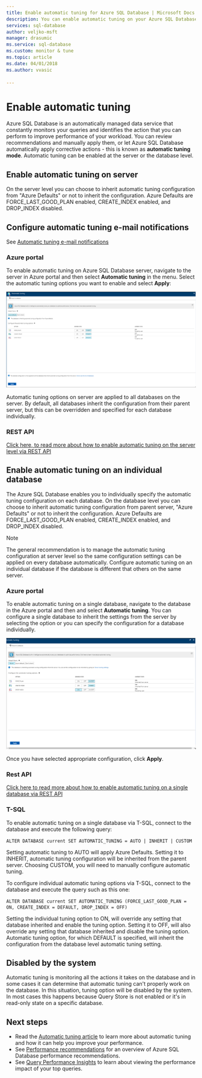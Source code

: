 ```yaml
---
title: Enable automatic tuning for Azure SQL Database | Microsoft Docs
description: You can enable automatic tuning on your Azure SQL Database easily.
services: sql-database
author: veljko-msft 
manager: drasumic
ms.service: sql-database
ms.custom: monitor & tune
ms.topic: article
ms.date: 04/01/2018
ms.author: vvasic 

---
```

# Enable automatic tuning

Azure SQL Database is an automatically managed data service that constantly monitors your queries and identifies the action that you can perform to improve performance of your workload. You can review recommendations and manually apply them, or let Azure SQL Database automatically apply corrective actions - this is known as **automatic tuning mode**. Automatic tuning can be enabled at the server or the database level.

## Enable automatic tuning on server
On the server level you can choose to inherit automatic tuning configuration from "Azure Defaults" or not to inherit the configuration. Azure Defaults are FORCE_LAST_GOOD_PLAN enabled, CREATE_INDEX enabled, and DROP_INDEX disabled.

## Configure automatic tuning e-mail notifications

See [Automatic tuning e-mail notifications](sql-database-automatic-tuning-email-notifications.md)

### Azure portal
To enable automatic tuning on Azure SQL Database server, navigate to the server in Azure portal and then select **Automatic tuning** in the menu. Select the automatic tuning options you want to enable and select **Apply**:

![Server](./media/sql-database-automatic-tuning-enable/server.png)

Automatic tuning options on server are applied to all databases on the server. By default, all databases inherit the configuration from their parent server, but this can be overridden and specified for each database individually.

### REST API
[Click here, to read more about how to enable automatic tuning on the server level via REST API](https://docs.microsoft.com/rest/api/sql/serverautomatictuning)

## Enable automatic tuning on an individual database

The Azure SQL Database enables you to individually specify the automatic tuning configuration on each database. On the database level you can choose to inherit automatic tuning configuration from parent server, "Azure Defaults" or not to inherit the configuration. Azure Defaults are FORCE_LAST_GOOD_PLAN enabled, CREATE_INDEX enabled, and DROP_INDEX disabled.

> [!NOTE]
> The general recommendation is to manage the automatic tuning configuration at server level so the same configuration settings can be applied on every database automatically. Configure automatic tuning on an individual database if the database is different that others on the same server.
>

### Azure portal

To enable automatic tuning on a single database, navigate to the database in the Azure portal and then and select **Automatic tuning**. You can configure a single database to inherit the settings from the server by selecting the option or you can specify the configuration for a database individually.

![Database](./media/sql-database-automatic-tuning-enable/database.png)

Once you have selected appropriate configuration, click **Apply**.

### Rest API
[Click here to read more about how to enable automatic tuning on a single database via REST API](https://docs.microsoft.com/rest/api/sql/databaseautomatictuning)

### T-SQL

To enable automatic tuning on a single database via T-SQL, connect to the database and execute the following query:

   ```T-SQL
   ALTER DATABASE current SET AUTOMATIC_TUNING = AUTO | INHERIT | CUSTOM
   ```
   
Setting automatic tuning to AUTO will apply Azure Defaults. Setting it to INHERIT, automatic tuning configuration will be inherited from the parent server. Choosing CUSTOM, you will need to manually configure automatic tuning.

To configure individual automatic tuning options via T-SQL, connect to the database and execute the query such as this one:

   ```T-SQL
   ALTER DATABASE current SET AUTOMATIC_TUNING (FORCE_LAST_GOOD_PLAN = ON, CREATE_INDEX = DEFAULT, DROP_INDEX = OFF)
   ```
   
Setting the individual tuning option to ON, will override any setting that database inherited and enable the tuning option. Setting it to OFF, will also override any setting that database inherited and disable the tuning option. Automatic tuning option, for which DEFAULT is specified, will inherit the configuration from the database level automatic tuning setting.  

## Disabled by the system
Automatic tuning is monitoring all the actions it takes on the database and in some cases it can determine that automatic tuning can't properly work on the database. In this situation, tuning option will be disabled by the system. In most cases this happens because Query Store is not enabled or it's in read-only state on a specific database.

## Next steps
* Read the [Automatic tuning article](sql-database-automatic-tuning.md) to learn more about automatic tuning and how it can help you improve your performance.
* See [Performance recommendations](sql-database-advisor.md) for an overview of Azure SQL Database performance recommendations.
* See [Query Performance Insights](sql-database-query-performance.md) to learn about viewing the performance impact of your top queries.
